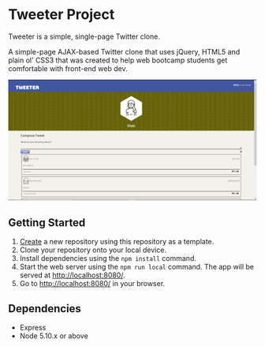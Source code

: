 # Tweeter Project

Tweeter is a simple, single-page Twitter clone.

A simple-page AJAX-based Twitter clone that uses jQuery, HTML5 and plain ol' CSS3 that was created to help 
web bootcamp students get comfortable with front-end web dev.

!["screenshot Tweeter-page"](https://github.com/ehabahmed23/tweeter/blob/master/docs/Tweeter-home.PNG)

## Getting Started

1. [Create](https://docs.github.com/en/repositories/creating-and-managing-repositories/creating-a-repository-from-a-template) a new repository using this repository as a template.
2. Clone your repository onto your local device.
3. Install dependencies using the `npm install` command.
3. Start the web server using the `npm run local` command. The app will be served at <http://localhost:8080/>.
4. Go to <http://localhost:8080/> in your browser.

## Dependencies

- Express
- Node 5.10.x or above
